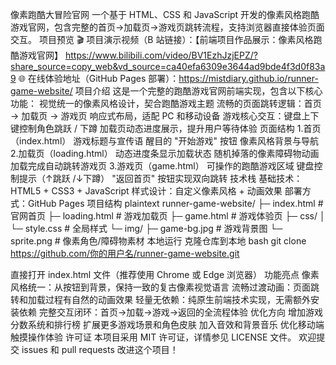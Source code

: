 像素跑酷大冒险官网
一个基于 HTML、CSS 和 JavaScript 开发的像素风格跑酷游戏官网，包含完整的首页→加载页→游戏页跳转流程，支持浏览器直接体验页面交互。
项目预览
🎬 项目演示视频（B 站链接）：【前端项目作品展示：像素风格跑酷游戏官网】 https://www.bilibili.com/video/BV1EzhJzjEPZ/?share_source=copy_web&vd_source=ca40efa6309e3644ad9bde4f3d0f83a9
🌐 在线体验地址（GitHub Pages 部署）：https://mistdiary.github.io/runner-game-website/
项目介绍
这是一个完整的跑酷游戏官网前端实现，包含以下核心功能：
视觉统一的像素风格设计，契合跑酷游戏主题
流畅的页面跳转逻辑：首页 → 加载页 → 游戏页
响应式布局，适配 PC 和移动设备
游戏核心交互：键盘上下键控制角色跳跃 / 下蹲
加载页动态进度展示，提升用户等待体验
页面结构
1.首页（index.html）
游戏标题与宣传语
醒目的 "开始游戏" 按钮
像素风格背景与导航
2.加载页（loading.html）
动态进度条显示加载状态
随机掉落的像素障碍物动画
加载完成自动跳转游戏页
3.游戏页（game.html）
可操作的跑酷游戏区域
键盘控制提示（↑跳跃 /↓下蹲）
"返回首页" 按钮实现双向跳转
技术栈
基础技术：HTML5 + CSS3 + JavaScript
样式设计：自定义像素风格 + 动画效果
部署方式：GitHub Pages
项目结构
plaintext
runner-game-website/
├─ index.html        # 官网首页
├─ loading.html      # 游戏加载页
├─ game.html         # 游戏体验页
├─ css/
│  └─ style.css      # 全局样式
└─ img/
   ├─ game-bg.jpg    # 游戏背景图
   └─ sprite.png     # 像素角色/障碍物素材
本地运行
克隆仓库到本地
bash
git clone https://github.com/你的用户名/runner-game-website.git

直接打开 index.html 文件（推荐使用 Chrome 或 Edge 浏览器）
功能亮点
像素风格统一：从按钮到背景，保持一致的复古像素视觉语言
流畅过渡动画：页面跳转和加载过程有自然的动画效果
轻量无依赖：纯原生前端技术实现，无需额外安装依赖
完整交互闭环：首页→加载→游戏→返回的全流程体验
优化方向
增加游戏分数系统和排行榜
扩展更多游戏场景和角色皮肤
加入音效和背景音乐
优化移动端触摸操作体验
许可证
本项目采用 MIT 许可证，详情参见 LICENSE 文件。
欢迎提交 issues 和 pull requests 改进这个项目！
